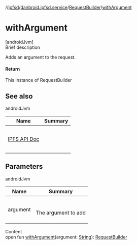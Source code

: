 //[ipfsd](../../index.md)/[danbroid.ipfsd.service](../index.md)/[RequestBuilder](index.md)/[withArgument](with-argument.md)



# withArgument  
[androidJvm]  
Brief description  


Adds an argument to the request.



#### Return  


This instance of RequestBuilder



## See also  
  
androidJvm  
  
|  Name|  Summary| 
|---|---|
| <a href="https://docs.ipfs.io/reference/api/http/">IPFS API Doc</a>| <br><br><br><br>
  


## Parameters  
  
androidJvm  
  
|  Name|  Summary| 
|---|---|
| argument| <br><br>The argument to add<br><br>
  
  
Content  
open fun [withArgument](with-argument.md)(argument: [String](https://developer.android.com/reference/kotlin/java/lang/String.html)): [RequestBuilder](index.md)  



